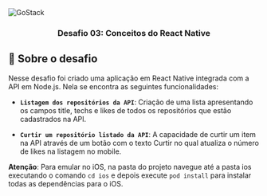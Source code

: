 <img alt="GoStack" src="https://storage.googleapis.com/golden-wind/bootcamp-gostack/header-desafios.png" />

<h3 align="center">
  Desafio 03: Conceitos do React Native
</h3>

## 🚀 Sobre o desafio
Nesse desafio foi criado uma aplicação em React Native integrada com a API em Node.js. Nela se encontra as seguintes funcionalidades: 

- **`Listagem dos repositórios da API`**: Criação de uma lista apresentando os campos title, techs e likes de todos os repositórios que estão cadastrados na API.

- **`Curtir um repositório listado da API`**: A capacidade de curtir um item na API através de um botão com o texto Curtir no qual atualiza o número de likes na listagem no mobile.

**Atenção**: Para emular no iOS, na pasta do projeto navegue até a pasta ios executando o comando `cd ios` e depois execute `pod install` para instalar todas as dependências para o iOS.
